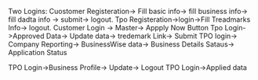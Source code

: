 Two Logins:
 Cuostomer Registeration-> Fill basic info-> fill business info-> fill dadta info ->  submit-> logout.
 Tpo Registeration->login->Fill Treadmarks Info-> logout.
 Customer Login -> Master-> Appply Now Button
 Tpo Login->Approved Data-> Update data-> tredemark Link-> Submit
 TPO login-> Company Reporting-> BusinessWise data-> Business Details Sataus-> Application Status
 
TPO Login->Business Profile-> Update-> Logout
TPO Login->Applied data
			
			
					
